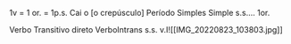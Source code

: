 1v = 1 or. = 1p.s.
Cai o [o crepúsculo] Período Simples Simple       ​s.s.…
       1or.
        
Verbo Transitivo direto
VerboIntrans
  s.s.        v.I![[IMG_20220823_103803.jpg]]
  